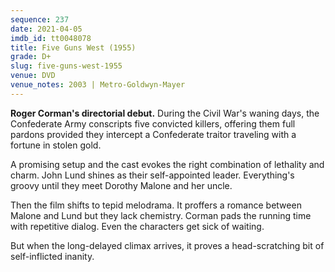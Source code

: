```yaml
---
sequence: 237
date: 2021-04-05
imdb_id: tt0048078
title: Five Guns West (1955)
grade: D+
slug: five-guns-west-1955
venue: DVD
venue_notes: 2003 | Metro-Goldwyn-Mayer
---
```


**Roger Corman's directorial debut.** During the Civil War's waning days, the Confederate Army conscripts five convicted killers, offering them full pardons provided they intercept a Confederate traitor traveling with a fortune in stolen gold.

<!-- end -->

A promising setup and the cast evokes the right combination of lethality and charm. John Lund shines as their self-appointed leader. Everything's groovy until they meet Dorothy Malone and her uncle.

Then the film shifts to tepid melodrama. It proffers a romance between Malone and Lund but they lack chemistry. Corman pads the running time with repetitive dialog. Even the characters get sick of waiting.

But when the long-delayed climax arrives, it proves a head-scratching bit of self-inflicted inanity.
